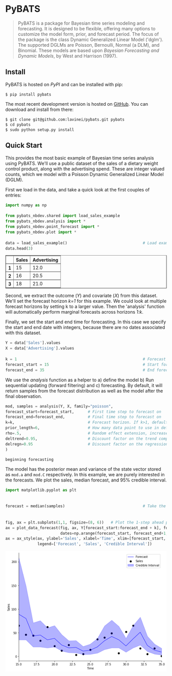 # PyBATS
> PyBATS is a package for Bayesian time series modeling and forecasting. It is designed to be flexible, offering many options to customize the model form, prior, and forecast period. The focus of the package is the class Dynamic Generalized Linear Model ('dglm'). The supported DGLMs are Poisson, Bernoulli, Normal (a DLM), and Binomial. These models are based upon *Bayesian Forecasting and Dynamic Models*, by West and Harrison (1997).


## Install

PyBATS is hosted on _PyPI_ and can be installed with pip:

    $ pip install pybats

The most recent development version is hosted on [GitHub](https://github.com/lavinei/pybats). You can download and install from there:

```
$ git clone git@github.com:lavinei/pybats.git pybats
$ cd pybats
$ sudo python setup.py install
```

## Quick Start

This provides the most basic example of Bayesian time series analysis using PyBATS. We'll use a public dataset of the sales of a dietary weight control product, along with the advertising spend. These are integer valued counts, which we model with a Poisson Dynamic Generalized Linear Model (DGLM).

First we load in the data, and take a quick look at the first couples of entries:

```python
import numpy as np

from pybats_nbdev.shared import load_sales_example
from pybats_nbdev.analysis import *
from pybats_nbdev.point_forecast import *
from pybats_nbdev.plot import *

data = load_sales_example()                                 # Load example sales and advertising data. Source: Abraham & Ledolter (1983)
data.head(3)
```




<div>
<style scoped>
    .dataframe tbody tr th:only-of-type {
        vertical-align: middle;
    }

    .dataframe tbody tr th {
        vertical-align: top;
    }

    .dataframe thead th {
        text-align: right;
    }
</style>
<table border="1" class="dataframe">
  <thead>
    <tr style="text-align: right;">
      <th></th>
      <th>Sales</th>
      <th>Advertising</th>
    </tr>
  </thead>
  <tbody>
    <tr>
      <th>1</th>
      <td>15</td>
      <td>12.0</td>
    </tr>
    <tr>
      <th>2</th>
      <td>16</td>
      <td>20.5</td>
    </tr>
    <tr>
      <th>3</th>
      <td>18</td>
      <td>21.0</td>
    </tr>
  </tbody>
</table>
</div>



Second, we extract the outcome (_Y_) and covariate (_X_) from this dataset. We'll set the forecast horizon _k=1_ for this example. We could look at multiple forecast horizons by setting k to a larger value. Then the 'analysis' function will automatically perform marginal forecasts across horizons _1:k_.

Finally, we set the start and end time for forecasting. In this case we specify the start and end date with integers, because there are no dates associated with this dataset.

```python
Y = data['Sales'].values
X = data['Advertising'].values

k = 1                                                       # Forecast 1 step ahead
forecast_start = 15                                         # Start forecast at time step 15
forecast_end = 35                                           # End forecast at time step 35 (final time step)
```

We use the _analysis_ function as a helper to a) define the model b) Run sequential updating (forward filtering) and c) forecasting. By default, it will return samples from the forecast distribution as well as the model after the final observation.

```python
mod, samples = analysis(Y, X, family="poisson",
forecast_start=forecast_start,      # First time step to forecast on
forecast_end=forecast_end,          # Final time step to forecast on
k=k,                                # Forecast horizon. If k>1, default is to forecast 1:k steps ahead, marginally
prior_length=6,                     # How many data point to use in defining prior
rho=.5,                             # Random effect extension, increases variance of Poisson DGLM (see Berry and West, 2019)
deltrend=0.95,                      # Discount factor on the trend component (intercept)
delregn=0.95                        # Discount factor on the regression component
)
```

    beginning forecasting


The model has the posterior mean and variance of the state vector stored as ```mod.a``` and ```mod.C``` respectively.  In this example, we are purely interested in the forecasts. We plot the sales, median forecast, and 95\% credible interval.

```python
import matplotlib.pyplot as plt


forecast = median(samples)                                  # Take the median as the point forecast


fig, ax = plt.subplots(1,1, figsize=(8, 6))   # Plot the 1-step ahead point forecast plus the 95% credible interval
ax = plot_data_forecast(fig, ax, Y[forecast_start:forecast_end + k], forecast, samples,
                        dates=np.arange(forecast_start, forecast_end+1, dtype='int'))
ax = ax_style(ax, ylabel='Sales', xlabel='Time', xlim=[forecast_start, forecast_end],
              legend=['Forecast', 'Sales', 'Credible Interval'])
```


![png](docs/images/output_15_0.png)

